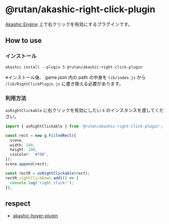 # @rutan/akashic-right-click-plugin

[Akashic Engine](https://akashic-games.github.io/) 上で右クリックを有効にするプラグインです。

## How to use

### インストール

```
akashic install --plugin 5 @rutan/akashic-right-click-plugin
```

※インストール後、 game.json 内の path の中身を `lib/index.js` から `/lib/RightClickPlugin.js` に書き換える必要があります。

### 利用方法

`asRightClickable` に右クリックを有効にしたい `E` のインスタンスを渡してください。

```typescript
import { asRightClickable } from '@rutan/akashic-right-click-plugin';

const rect = new g.FilledRect({
  scene,
  width: 100,
  height: 100,
  cssColor: '#f00',
});
scene.append(rect);

const rectR = asRightClickable(rect);
rectR.rightClickDown.add(() => {
  console.log('right click!');
});
```

## respect

- [akashic-hover-plugin](https://github.com/akashic-games/akashic-hover-plugin)
